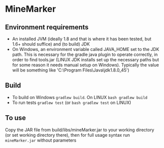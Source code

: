 # MineMarker

## Environment requirements
* An installed JVM (ideally 1.8 and that is where it has been tested, but 1.6+ should suffice) and (to build) JDK
* On Windows, an environment variable called JAVA_HOME set to the JDK path.  This is necessary for the gradle java plugin to operate correctly, in order to find tools.jar (LINUX JDK installs set up the necessary paths but for some reason it needs manual setup on Windows). Typically the value will be something like 'C:\Program Files\Java\jdk1.8.0_45')

## Build
* To build on Windows `gradlew build`.  On LINUX `bash gradlew build`
* To run tests `gradlew test` (or `bash gradlew test` on LINUX)

## To use 
Copy the JAR file from build/libs/mineMarker.jar to your working directory (or set working directory there), then for full usage syntax run `mineMarker.jar` without parameters
